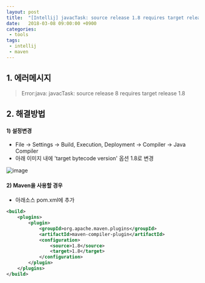 ```yaml
---
layout: post
title:  "[Intellij] javacTask: source release 1.8 requires target release 1.8"
date:   2018-03-08 09:00:00 +0900
categories:
 - tools
tags: 
 - intellij
 - maven
---
```


## 1. 에러메시지

> Error:java: javacTask: source release 8 requires target release 1.8

## 2. 해결방법
#### 1) 설정변경
- File -> Settings -> Build, Execution, Deployment -> Compiler -> Java Compiler 
- 아래 이미지 내에 'target bytecode version' 옵션 1.8로 변경

![image](https://user-images.githubusercontent.com/13219787/64697609-2a5ad400-d4dc-11e9-9e71-fc0e01479e8b.png)


#### 2) Maven을 사용할 경우
- 아래소스 pom.xml에 추가

```xml
<build>
    <plugins>
        <plugin>
            <groupId>org.apache.maven.plugins</groupId>
            <artifactId>maven-compiler-plugin</artifactId>
            <configuration>
                <source>1.8</source>
                <target>1.8</target>
            </configuration>
        </plugin>
    </plugins>
</build>
```
